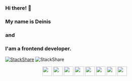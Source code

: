 ### Hi there! 👋
### My name is Deinis 
### and
### I'am a frontend developer.

[![StackShare](http://img.shields.io/badge/tech-stack-0690fa.svg?style=flat)](https://stackshare.io/den748/my-stack)
![StackShare](https://www.codewars.com/users/PERIQ/badges/micro)

<div id="header" align="center" style={{backgroundColor: "white"}}>
  <img src="https://img.stackshare.io/service/1209/javascript.jpeg" width="30"/>
  <img src="https://img.stackshare.io/service/1612/bynNY5dJ.jpg" width="30"/>
  <img src="https://img.stackshare.io/service/2538/kEpgHiC9.png" width="30"/>
  <img src="https://img.stackshare.io/service/6727/css.png" width="30"/>
  <img src="https://img.stackshare.io/service/1020/OYIaJ1KK.png" width="30"/>
  <img src="https://img.stackshare.io/service/8935/0Xm63ShM_400x400__1_.jpg" width="30"/>
  <img src="https://img.stackshare.io/service/7374/react-redux.png" width="30"/>
  <img src="https://img.stackshare.io/service/4074/13142323.png" width="30"/>
</div>
<!--
**LePERIQ/LePERIQ** is a ✨ _special_ ✨ repository because its `README.md` (this file) appears on your GitHub profile.

Here are some ideas to get you started:

- 🔭 I’m currently working on ...
- 🌱 I’m currently learning ...
- 👯 I’m looking to collaborate on ...
- 🤔 I’m looking for help with ...
- 💬 Ask me about ...
- 📫 How to reach me: ...
- 😄 Pronouns: ...
- ⚡ Fun fact: ...
<img src="" width="30"/>
-->

